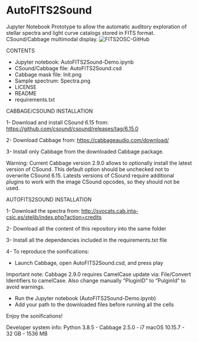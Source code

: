 # AutoFITS2Sound
Jupyter Notebook Prototype to allow the automatic auditory exploration of stellar spectra and light curve catalogs stored in FITS format. CSound/Cabbage multimodal display.
![FITS2OSC-GitHub](https://github.com/AuditoryVO/AutoFITS2Sound/assets/144262864/74171e6b-e794-4cd2-b95c-ab800aa34290)

CONTENTS
- Jupyter notebook: AutoFITS2Sound-Demo.ipynb
- CSound/Cabbage file: AutoFITS2Sound.csd
- Cabbage mask file: Init.png
- Sample spectrum: Spectra.png
- LICENSE
- README
- requirements.txt

CABBAGE/CSOUND INSTALLATION

1- Download and install CSound 6.15 from: https://github.com/csound/csound/releases/tag/6.15.0

2- Download Cabbage from: https://cabbageaudio.com/download/ 

3- Install only Cabbage from the downloaded Cabbage package.

   Warning: Current Cabbage version 2.9.0 allows to optionally install the latest version of CSound. This default option should be unchecked not to overwrite CSound 6.15.
   Latests versions of CSound require additional plugins to work with the image CSound opcodes, so they should not be used.


AUTOFITS2SOUND INSTALLATION

1- Download the spectra from: http://svocats.cab.inta-csic.es/stelib/index.php?action=credits

2- Download all the content of this repository into the same folder

3- Install all the dependencies included in the requirements.txt file

4- To reproduce the sonifications:
   - Launch Cabbage, open AutoFITS2Sound.csd, and press play

   Important note: Cabbage 2.9.0 requires CamelCase update via: File/Convert Identifiers to camelCase. Also change manually “PluginID” to “PulginId” to avoid warnings.
     
   - Run the Jupyter notebook (AutoFITS2Sound-Demo.ipynb)
   - Add your path to the downloaded files before running all the cells

Enjoy the sonifications!

Developer system info: Python 3.8.5 - Cabbage 2.5.0 - i7 macOS 10.15.7 - 32 GB - 1536 MB


